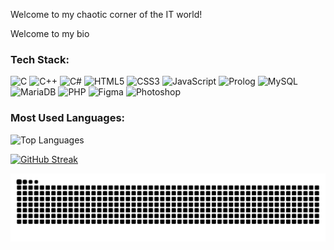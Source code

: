 Welcome to my chaotic corner of the IT world!

Welcome to my bio


### Tech Stack:
![C](https://img.shields.io/badge/C-00599C?style=for-the-badge&logo=c&logoColor=white)
![C++](https://img.shields.io/badge/C%2B%2B-00599C?style=for-the-badge&logo=c%2B%2B&logoColor=white)
![C#](https://img.shields.io/badge/C%23-00599C?style=for-the-badge&logo=c-sharp&logoColor=white)
![HTML5](https://img.shields.io/badge/HTML5-E34F26?style=for-the-badge&logo=html5&logoColor=white)
![CSS3](https://img.shields.io/badge/CSS3-1572B6?style=for-the-badge&logo=css3&logoColor=white)
![JavaScript](https://img.shields.io/badge/JavaScript-F7DF1E?style=for-the-badge&logo=javascript&logoColor=black)
![Prolog](https://img.shields.io/badge/Prolog-0E0E0E?style=for-the-badge&logo=prolog&logoColor=white)
![MySQL](https://img.shields.io/badge/MySQL-4479A1?style=for-the-badge&logo=mysql&logoColor=white)
![MariaDB](https://img.shields.io/badge/MariaDB-003545?style=for-the-badge&logo=mariadb&logoColor=white)
![PHP](https://img.shields.io/badge/PHP-777BB4?style=for-the-badge&logo=php&logoColor=white)
![Figma](https://img.shields.io/badge/Figma-000000?style=for-the-badge&logo=figma&logoColor=white)
![Photoshop](https://img.shields.io/badge/Photoshop-31A8FF?style=for-the-badge&logo=adobephotoshop&logoColor=white)


### Most Used Languages:
![Top Languages](https://github-readme-stats.vercel.app/api/top-langs/?username=b1kaf7&layout=compact&theme=radical)

[![GitHub Streak](https://git-hub-streak-stats.vercel.app?user=b1kaf7&theme=dark)](https://git.io/streak-stats)

<picture>
  <source media="(prefers-color-scheme: dark)" srcset="https://raw.githubusercontent.com/b1kaf7/b1kaf7/output/github-snake-dark.svg" />
  <source media="(prefers-color-scheme: light)" srcset="https://raw.githubusercontent.com/b1kaf7/b1kaf7/output/github-snake.svg" />
  <img alt="github-snake" src="https://raw.githubusercontent.com/b1kaf7/b1kaf7/output/github-snake.svg" />
</picture>
<!---
b1kaf7/b1kaf7 is a ✨ special ✨ repository because its `README.md` (this file) appears on your GitHub profile.
You can click the Preview link to take a look at your changes.
--->
